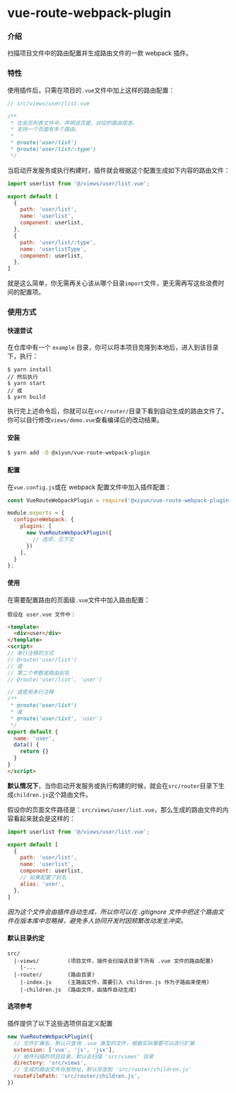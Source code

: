 # vue-route-webpack-plugin

### 介绍

扫描项目文件中的路由配置并生成路由文件的一款 webpack 插件。

### 特性

使用插件后，只需在项目的`.vue`文件中加上这样的路由配置：
```js
// src/views/user/list.vue

/**
 * 在会员列表文件中，声明该页面，对应的路由信息。
 * 支持一个页面有多个路由。
 * 
 * @route('user/list')
 * @route('user/list/:type')
 */
```
当启动开发服务或执行构建时，插件就会根据这个配置生成如下内容的路由文件：
```js
import userlist from '@/views/user/list.vue';

export default [
  {
    path: 'user/list',
    name: 'userlist',
    component: userlist,
  },
  {
    path: 'user/list/:type',
    name: 'userlistType',
    component: userlist,
  },
]
```
就是这么简单，你无需再关心该从哪个目录`import`文件，更无需再写这些浪费时间的配置项。

### 使用方式

#### 快速尝试
在仓库中有一个 `example` 目录，你可以将本项目克隆到本地后，进入到该目录下，执行：
```
$ yarn install
// 然后执行
$ yarn start 
// 或 
$ yarn build
```
执行完上述命令后，你就可以在`src/router/`目录下看到自动生成的路由文件了。
你可以自行修改`views/demo.vue`查看编译后的改动结果。

#### 安装
```bash
$ yarn add -D @xiyun/vue-route-webpack-plugin
```

#### 配置
在`vue.config.js`或在 webpack 配置文件中加入插件配置：
```js
const VueRouteWebpackPlugin = require('@xiyun/vue-route-webpack-plugin');

module.exports = {
  configureWebpack: {
    plugins: [
      new VueRouteWebpackPlugin({
        // 选项，见下文
      })
    ],
  }
};
```

#### 使用
在需要配置路由的页面级`.vue`文件中加入路由配置：

`假设在 user.vue 文件中：`
```html
<template>
  <div>user</div>
</template>
<script>
// 单行注释的方式
// @route('user/list')
// 或
// 第二个参数是路由别名
// @route('user/list', 'user')

// 或使用多行注释
/**
 * @route('user/list')
 * 或
 * @route('user/list', 'user')
 */
export default {
  name: 'user',
  data() {
    return {}
  }
}
</script>
```

**默认情况下**，当你启动开发服务或执行构建的时候，就会在`src/router`目录下生成`children.js`这个路由文件。

假设你的页面文件路径是：`src/views/user/list.vue`，那么生成的路由文件的内容看起来就会是这样的：
```js
import userlist from '@/views/user/list.vue';

export default [
  {
    path: 'user/list',
    name: 'userlist',
    component: userlist,
    // 如果配置了别名
    alias: 'user',
  },
]
```

*因为这个文件会由插件自动生成，所以你可以在 .gitignore 文件中把这个路由文件在版本库中忽略掉，避免多人协同开发时因频繁改动发生冲突。*

#### 默认目录约定

```
src/
  |-views/         (项目文件，插件会扫描该目录下所有 .vue 文件的路由配置)
    |-...
  |-router/        (路由目录)
    |-index.js     (主路由文件，需要引入 children.js 作为子路由来使用)
    |-children.js  (路由文件，由插件自动生成)
```

#### 选项参考

插件提供了以下这些选项供自定义配置
```js
new VueRouteWebpackPlugin({
  // 文件扩展名，默认只查询 .vue 类型的文件，根据实际需要可以进行扩展
  extension: ['vue', 'js', 'jsx'],
  // 插件扫描的项目目录，默认会扫描 'src/views' 目录
  directory: 'src/views',
  // 生成的路由文件存放地址，默认存放到 'src/router/children.js'
  routeFilePath: 'src/router/children.js',
})
```